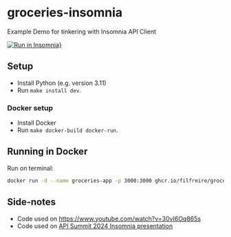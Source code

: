 # groceries-insomnia

Example Demo for tinkering with Insomnia API Client

[![Run in Insomnia}](https://insomnia.rest/images/run.svg)](https://insomnia.rest/run/?label=Groceries%20API&uri=https%3A%2F%2Fraw.githubusercontent.com%2Ffilfreire%2Fgroceries-insomnia%2Fmain%2Finsomnia-workspace.yaml)

## Setup

- Install Python (e.g. version 3.11)
- Run `make install dev`.

### Docker setup

- Install Docker
- Run `make docker-build docker-run`.

## Running in Docker

Run on terminal:

```bash
docker run -d --name groceries-app -p 3000:3000 ghcr.io/filfreire/groceries-insomnia:latest
```

## Side-notes

- Code used on <https://www.youtube.com/watch?v=30vI6Oq865s>
- Code used on [API Summit 2024 Insomnia presentation](https://konghq.com/events/conferences/api-summit/agenda)
